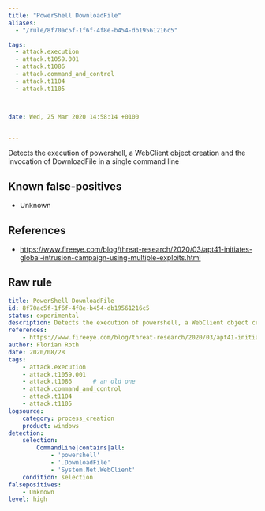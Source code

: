 ```yaml
---
title: "PowerShell DownloadFile"
aliases:
  - "/rule/8f70ac5f-1f6f-4f8e-b454-db19561216c5"

tags:
  - attack.execution
  - attack.t1059.001
  - attack.t1086
  - attack.command_and_control
  - attack.t1104
  - attack.t1105



date: Wed, 25 Mar 2020 14:58:14 +0100


---
```


Detects the execution of powershell, a WebClient object creation and the invocation of DownloadFile in a single command line

<!--more-->


## Known false-positives

* Unknown



## References

* https://www.fireeye.com/blog/threat-research/2020/03/apt41-initiates-global-intrusion-campaign-using-multiple-exploits.html


## Raw rule
```yaml
title: PowerShell DownloadFile
id: 8f70ac5f-1f6f-4f8e-b454-db19561216c5
status: experimental
description: Detects the execution of powershell, a WebClient object creation and the invocation of DownloadFile in a single command line
references:
    - https://www.fireeye.com/blog/threat-research/2020/03/apt41-initiates-global-intrusion-campaign-using-multiple-exploits.html
author: Florian Roth
date: 2020/08/28
tags:
    - attack.execution
    - attack.t1059.001
    - attack.t1086      # an old one     
    - attack.command_and_control
    - attack.t1104
    - attack.t1105
logsource:
    category: process_creation
    product: windows
detection:
    selection:
        CommandLine|contains|all:
            - 'powershell'
            - '.DownloadFile'
            - 'System.Net.WebClient'
    condition: selection
falsepositives:
    - Unknown
level: high

```

